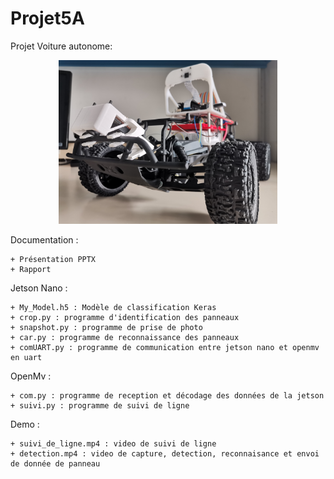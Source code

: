# Projet5A
Projet Voiture autonome:
<p align="center">
  <img src="https://github.com/AnthonyChevreau/Projet5A/blob/master/img/car.jpg" width="350" title="Voiture autonome">
</p>  
  Documentation :
  
    + Présentation PPTX
    + Rapport
  
  Jetson Nano :
  
    + My_Model.h5 : Modèle de classification Keras
    + crop.py : programme d'identification des panneaux
    + snapshot.py : programme de prise de photo
    + car.py : programme de reconnaissance des panneaux
    + comUART.py : programme de communication entre jetson nano et openmv en uart
    
  OpenMv :
  
    + com.py : programme de reception et décodage des données de la jetson
    + suivi.py : programme de suivi de ligne
    
  Demo :
  
    + suivi_de_ligne.mp4 : video de suivi de ligne 
    + detection.mp4 : video de capture, detection, reconnaisance et envoi de donnée de panneau
